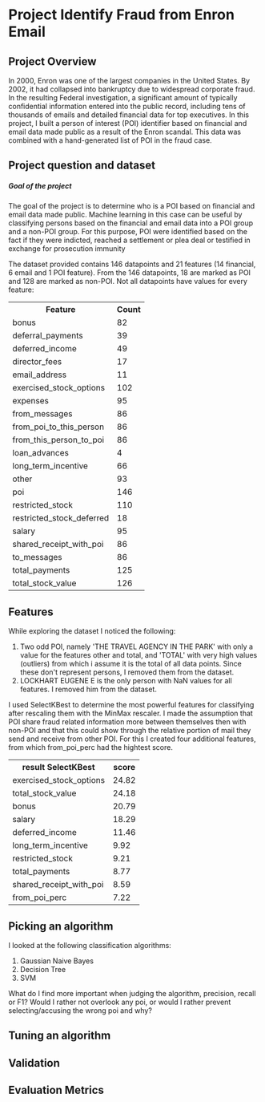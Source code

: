 # Project Identify Fraud from Enron Email

## Project Overview

In 2000, Enron was one of the largest companies in the United States. By 2002, it had collapsed into bankruptcy due to widespread corporate fraud. In the resulting Federal investigation, a significant amount of typically confidential information entered into the public record, including tens of thousands of emails and detailed financial data for top executives. In this project, I built a person of interest (POI) identifier based on financial and email data made public as a result of the Enron scandal. This data was combined with a hand-generated list of POI in the fraud case.

## Project question and dataset 

##### Goal of the project
The goal of the project is to determine who is a POI based on financial and email data made public.
Machine learning in this case can be useful by classifying persons based on the financial and email data into a POI group and a non-POI group.
For this purpose, POI were identified based on the fact if they were indicted, reached a settlement or plea deal or testified in exchange for prosecution immunity

The dataset provided contains 146 datapoints and 21 features (14 financial, 6 email and 1 POI feature).
From the 146 datapoints, 18 are marked as POI and 128 are marked as non-POI.
Not all datapoints have values for every feature:


</div>
<table class="tg">
  <tr>
    <th class="tg-9hbo">Feature</th>
    <th class="tg-amwm">Count</th>
  </tr>
  <tr>
    <td class="tg-yw4l">bonus</td>
    <td class="tg-baqh">82</td>
  </tr>
  <tr>
    <td class="tg-yw4l">deferral_payments</td>
    <td class="tg-baqh">39</td>
  </tr>
  <tr>
    <td class="tg-yw4l">deferred_income</td>
    <td class="tg-baqh">49</td>
  </tr>
  <tr>
    <td class="tg-yw4l">director_fees</td>
    <td class="tg-baqh">17</td>
  </tr>
  <tr>
    <td class="tg-yw4l">email_address</td>
    <td class="tg-baqh">11</td>
  </tr>
  <tr>
    <td class="tg-yw4l">exercised_stock_options</td>
    <td class="tg-baqh">102</td>
  </tr>
  <tr>
    <td class="tg-yw4l">expenses</td>
    <td class="tg-baqh">95</td>
  </tr>
  <tr>
    <td class="tg-yw4l">from_messages</td>
    <td class="tg-baqh">86</td>
  </tr>
  <tr>
    <td class="tg-yw4l">from_poi_to_this_person</td>
    <td class="tg-baqh">86</td>
  </tr>
  <tr>
    <td class="tg-yw4l">from_this_person_to_poi</td>
    <td class="tg-baqh">86</td>
  </tr>
  <tr>
    <td class="tg-yw4l">loan_advances</td>
    <td class="tg-baqh">4</td>
  </tr>
  <tr>
    <td class="tg-yw4l">long_term_incentive</td>
    <td class="tg-baqh">66</td>
  </tr>
  <tr>
    <td class="tg-yw4l">other</td>
    <td class="tg-baqh">93</td>
  </tr>
  <tr>
    <td class="tg-yw4l">poi</td>
    <td class="tg-baqh">146</td>
  </tr>
  <tr>
    <td class="tg-yw4l">restricted_stock</td>
    <td class="tg-baqh">110</td>
  </tr>
  <tr>
    <td class="tg-yw4l">restricted_stock_deferred</td>
    <td class="tg-baqh">18</td>
  </tr>
  <tr>
    <td class="tg-yw4l">salary</td>
    <td class="tg-baqh">95</td>
  </tr>
  <tr>
    <td class="tg-yw4l">shared_receipt_with_poi</td>
    <td class="tg-baqh">86</td>
  </tr>
  <tr>
    <td class="tg-yw4l">to_messages</td>
    <td class="tg-baqh">86</td>
  </tr>
  <tr>
    <td class="tg-yw4l">total_payments</td>
    <td class="tg-baqh">125</td>
  </tr>
  <tr>
    <td class="tg-yw4l">total_stock_value</td>
    <td class="tg-baqh">126</td>
  </tr>
</table>
</div>


## Features

While exploring the dataset I noticed the following:
1) Two odd POI, namely 'THE TRAVEL AGENCY IN THE PARK' with only a value for the features other and total, and 'TOTAL' 
with very high values (outliers) from which i assume it is the total of all data points. Since these don't represent
persons, I removed them from the dataset. 
2) LOCKHART EUGENE E is the only person with NaN values for all features. I removed him from the dataset.

I used SelectKBest to determine the most powerful features for classifying after rescaling them with the MinMax rescaler.
I made the assumption that POI share fraud related information more between themselves then with non-POI and that this
could show through the relative portion of mail they send and receive from other POI. For this I created four additional
features, from which from_poi_perc had the hightest score. 


<table class="tg">
  <tr>
    <th class="tg-yw4l">result SelectKBest</th>
    <th class="tg-yw4l">score</th>
  </tr>
  <tr>
    <td>exercised_stock_options</td>
    <td>24.82</td>
  </tr>
  <tr>
    <td>total_stock_value</td>
    <td>24.18</td>
  </tr>
  <tr>
    <td>bonus</td>
    <td>20.79</td>
  </tr>
  <tr>
    <td>salary</td>
    <td>18.29</td>
  </tr>
   <tr>
    <td>deferred_income</td>
    <td>11.46</td>
  </tr>
  <tr>
    <td>long_term_incentive</td>
    <td>9.92</td>
  </tr>
  <tr>
    <td>restricted_stock</td>
    <td>9.21</td>
  </tr>
  <tr>
    <td>total_payments</td>
    <td>8.77</td>
  </tr>
  <tr>
    <td>shared_receipt_with_poi</td>
    <td>8.59</td>
  </tr>
 <tr>
    <td>from_poi_perc</td>
    <td>7.22</td>
  </tr>
</table>


## Picking an algorithm

I looked at the following classification algorithms:
1) Gaussian Naive Bayes
2) Decision Tree
3) SVM

What do I find more important when judging the algorithm, precision, recall or F1?
Would I rather not overlook any poi, or would I rather prevent selecting/accusing the wrong poi and why? 

## Tuning an algorithm

## Validation

## Evaluation Metrics

